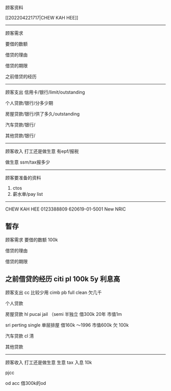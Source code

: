 顾客资料

[[202204221717|CHEW KAH HEE]]

-----------------
顾客需求


要借的数额

借贷的理由

借贷的期限

之前借贷的经历


--------------
顾客支出
信用卡/银行/limit/outstanding


个人贷款/银行/分多少期

房屋贷款/银行/供了多久/outstanding

汽车贷款/银行/


其他贷款/银行/

-----------
顾客收入
打工还是做生意
有epf/报税

做生意 ssm/tax报多少

-------
顾客要准备的资料
1. ctos
2. 薪水单/pay list

-----

CHEW KAH HEE		0123388809	620619-01-5001	New NRIC


暂存
-----------------
顾客需求
要借的数额
100k

借贷的理由

借贷的期限

之前借贷的经历
citi pl
100k 5y
利息高
--------------
顾客支出
cc 比较少用
cimb 
pb 
full clean
欠几千

个人贷款

房屋贷款
hl 
pucai jail （semi 半独立
借300k 20年
市值1m

sri perting
single 单层排屋
借160k ～1996
市值600k
欠 100k

汽车贷款
cl 清

其他贷款


-----------
顾客收入
打工还是做生意
生意
tax
入息 10k

pjcc

od acc
借300k的od




